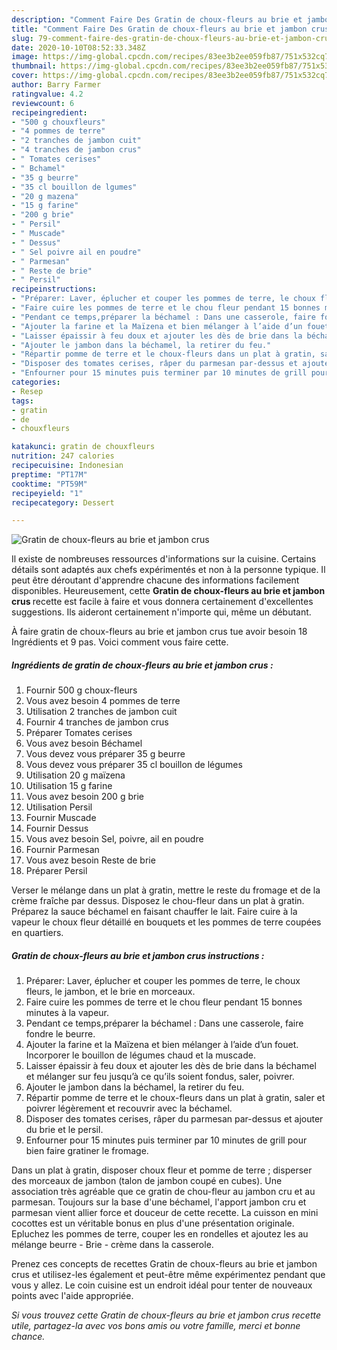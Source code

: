```yaml
---
description: "Comment Faire Des Gratin de choux-fleurs au brie et jambon crus"
title: "Comment Faire Des Gratin de choux-fleurs au brie et jambon crus"
slug: 79-comment-faire-des-gratin-de-choux-fleurs-au-brie-et-jambon-crus
date: 2020-10-10T08:52:33.348Z
image: https://img-global.cpcdn.com/recipes/83ee3b2ee059fb87/751x532cq70/gratin-de-choux-fleurs-au-brie-et-jambon-crus-photo-principale-de-la-recette.jpg
thumbnail: https://img-global.cpcdn.com/recipes/83ee3b2ee059fb87/751x532cq70/gratin-de-choux-fleurs-au-brie-et-jambon-crus-photo-principale-de-la-recette.jpg
cover: https://img-global.cpcdn.com/recipes/83ee3b2ee059fb87/751x532cq70/gratin-de-choux-fleurs-au-brie-et-jambon-crus-photo-principale-de-la-recette.jpg
author: Barry Farmer
ratingvalue: 4.2
reviewcount: 6
recipeingredient:
- "500 g chouxfleurs"
- "4 pommes de terre"
- "2 tranches de jambon cuit"
- "4 tranches de jambon crus"
- " Tomates cerises"
- " Bchamel"
- "35 g beurre"
- "35 cl bouillon de lgumes"
- "20 g mazena"
- "15 g farine"
- "200 g brie"
- " Persil"
- " Muscade"
- " Dessus"
- " Sel poivre ail en poudre"
- " Parmesan"
- " Reste de brie"
- " Persil"
recipeinstructions:
- "Préparer: Laver, éplucher et couper les pommes de terre, le choux fleurs, le jambon, et le brie en morceaux."
- "Faire cuire les pommes de terre et le chou fleur pendant 15 bonnes minutes à la vapeur."
- "Pendant ce temps,préparer la béchamel : Dans une casserole, faire fondre le beurre."
- "Ajouter la farine et la Maïzena et bien mélanger à l’aide d’un fouet. Incorporer le bouillon de légumes chaud et la muscade."
- "Laisser épaissir à feu doux et ajouter les dès de brie dans la béchamel et mélanger sur feu jusqu’à ce qu’ils soient fondus, saler, poivrer."
- "Ajouter le jambon dans la béchamel, la retirer du feu."
- "Répartir pomme de terre et le choux-fleurs dans un plat à gratin, saler et poivrer légèrement et recouvrir avec la béchamel."
- "Disposer des tomates cerises, râper du parmesan par-dessus et ajouter du brie et le persil."
- "Enfourner pour 15 minutes puis terminer par 10 minutes de grill pour bien faire gratiner le fromage."
categories:
- Resep
tags:
- gratin
- de
- chouxfleurs

katakunci: gratin de chouxfleurs 
nutrition: 247 calories
recipecuisine: Indonesian
preptime: "PT17M"
cooktime: "PT59M"
recipeyield: "1"
recipecategory: Dessert

---
```



![Gratin de choux-fleurs au brie et jambon crus](https://img-global.cpcdn.com/recipes/83ee3b2ee059fb87/751x532cq70/gratin-de-choux-fleurs-au-brie-et-jambon-crus-photo-principale-de-la-recette.jpg)

Il existe de nombreuses ressources d'informations sur la cuisine. Certains détails sont adaptés aux chefs expérimentés et non à la personne typique. Il peut être déroutant d'apprendre chacune des informations facilement disponibles. Heureusement, cette <strong> Gratin de choux-fleurs au brie et jambon crus </strong> recette est facile à faire et vous donnera certainement d'excellentes suggestions. Ils aideront certainement n'importe qui, même un débutant.

<!--inarticleads1-->

À faire gratin de choux-fleurs au brie et jambon crus tue avoir besoin 18 Ingrédients et 9 pas. Voici comment vous faire cette.

##### Ingrédients de gratin de choux-fleurs au brie et jambon crus :

1. Fournir 500 g choux-fleurs
1. Vous avez besoin 4 pommes de terre
1. Utilisation 2 tranches de jambon cuit
1. Fournir 4 tranches de jambon crus
1. Préparer  Tomates cerises
1. Vous avez besoin  Béchamel
1. Vous devez vous préparer 35 g beurre
1. Vous devez vous préparer 35 cl bouillon de légumes
1. Utilisation 20 g maïzena
1. Utilisation 15 g farine
1. Vous avez besoin 200 g brie
1. Utilisation  Persil
1. Fournir  Muscade
1. Fournir  Dessus
1. Vous avez besoin  Sel, poivre, ail en poudre
1. Fournir  Parmesan
1. Vous avez besoin  Reste de brie
1. Préparer  Persil


Verser le mélange dans un plat à gratin, mettre le reste du fromage et de la crème fraîche par dessus. Disposez le chou-fleur dans un plat à gratin. Préparez la sauce béchamel en faisant chauffer le lait. Faire cuire à la vapeur le choux fleur détaillé en bouquets et les pommes de terre coupées en quartiers. 

<!--inarticleads2-->

##### Gratin de choux-fleurs au brie et jambon crus instructions :

1. Préparer: Laver, éplucher et couper les pommes de terre, le choux fleurs, le jambon, et le brie en morceaux.
1. Faire cuire les pommes de terre et le chou fleur pendant 15 bonnes minutes à la vapeur.
1. Pendant ce temps,préparer la béchamel : Dans une casserole, faire fondre le beurre.
1. Ajouter la farine et la Maïzena et bien mélanger à l’aide d’un fouet. Incorporer le bouillon de légumes chaud et la muscade.
1. Laisser épaissir à feu doux et ajouter les dès de brie dans la béchamel et mélanger sur feu jusqu’à ce qu’ils soient fondus, saler, poivrer.
1. Ajouter le jambon dans la béchamel, la retirer du feu.
1. Répartir pomme de terre et le choux-fleurs dans un plat à gratin, saler et poivrer légèrement et recouvrir avec la béchamel.
1. Disposer des tomates cerises, râper du parmesan par-dessus et ajouter du brie et le persil.
1. Enfourner pour 15 minutes puis terminer par 10 minutes de grill pour bien faire gratiner le fromage.


Dans un plat à gratin, disposer choux fleur et pomme de terre ; disperser des morceaux de jambon (talon de jambon coupé en cubes). Une association très agréable que ce gratin de chou-fleur au jambon cru et au parmesan. Toujours sur la base d&#39;une béchamel, l&#39;apport jambon cru et parmesan vient allier force et douceur de cette recette. La cuisson en mini cocottes est un véritable bonus en plus d&#39;une présentation originale. Epluchez les pommes de terre, couper les en rondelles et ajoutez les au mélange beurre - Brie - crème dans la casserole. 

<!--inarticleads1-->

<p>
Prenez ces concepts de recettes Gratin de choux-fleurs au brie et jambon crus et utilisez-les également et peut-être même expérimentez pendant que vous y allez. Le coin cuisine est un endroit idéal pour tenter de nouveaux points avec l'aide appropriée.
</p>

<p>
<i>Si vous trouvez cette Gratin de choux-fleurs au brie et jambon crus recette utile, partagez-la avec vos bons amis ou votre famille, merci et bonne chance.</i>
</p>

